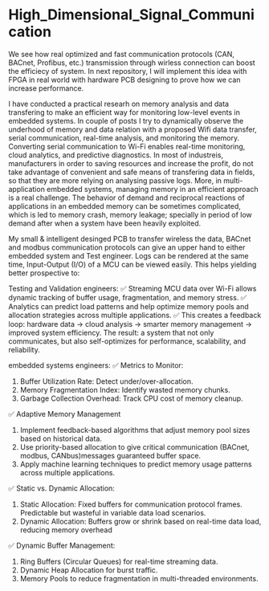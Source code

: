 # High_Dimensional_Signal_Communication
We see how real optimized and fast communication protocols (CAN, BACnet, Profibus, etc.) transmission through wirless connection can boost the efficiecy of system. In next repository, I will implement this idea with FPGA in real world with hardware PCB designing to prove how we can increase performance. 

I have conducted a practical researh on memory analysis and data transfering to make an efficient way for monitoring low-level events in embedded systems. In couple of posts I try to dynamically observe the underhood of memory and data relation with a proposed Wifi data transfer, serial communication, real-time analysis, and monitoring the memory.
Converting serial communication to Wi-Fi enables real-time monitoring, cloud analytics, and predictive diagnostics. In most of industreis, manufacturers in order to saving resources and increase the profit, do not take advantage of convenient and safe means of transfering data in fields, so that they are more relying on analysing passive logs. More, in multi-application embedded systems, managing memory in an efficient approach is a real challenge. The behavior of demand and reciprocal reactions of applications in an embedded memory can be sometimes complicated, which is led to memory crash, memory leakage; specially in period of low demand after when a system have been heavily exploited.

My small & intelligent desinged PCB to transfer wireless the data, BACnet and modbus communication protocols can give an upper hand to either embedded system and Test engineer. Logs can be rendered at the same time, Input-Output (I/O) of a MCU can be viewed easily. This helps yielding better prospective to:

Testing and Validation engineers:
 ✅ Streaming MCU data over Wi-Fi allows dynamic tracking of buffer usage, fragmentation, and memory stress.
 ✅ Analytics can predict load patterns and help optimize memory pools and allocation strategies across multiple applications.
 ✅ This creates a feedback loop: hardware data → cloud analysis → smarter memory management → improved system efficiency.
The result: a system that not only communicates, but also self-optimizes for performance, scalability, and reliability.

embedded systems engineers:
✅ Metrics to Monitor:
1) Buffer Utilization Rate: Detect under/over-allocation.
2) Memory Fragmentation Index: Identify wasted memory chunks.
3) Garbage Collection Overhead: Track CPU cost of memory cleanup.
   
✅ Adaptive Memory Management
1) Implement feedback-based algorithms that adjust memory pool sizes based on historical data.
2) Use priority-based allocation to give critical communication (BACnet, modbus, CANbus)messages guaranteed buffer space.
3) Apply machine learning techniques to predict memory usage patterns across multiple applications.
   
✅ Static vs. Dynamic Allocation:
1) Static Allocation: Fixed buffers for communication protocol frames. Predictable but wasteful in variable data load scenarios.
2) Dynamic Allocation: Buffers grow or shrink based on real-time data load, reducing memory overhead

✅ Dynamic Buffer Management:
1) Ring Buffers (Circular Queues) for real-time streaming data.
2) Dynamic Heap Allocation for burst traffic.
3) Memory Pools to reduce fragmentation in multi-threaded environments.
